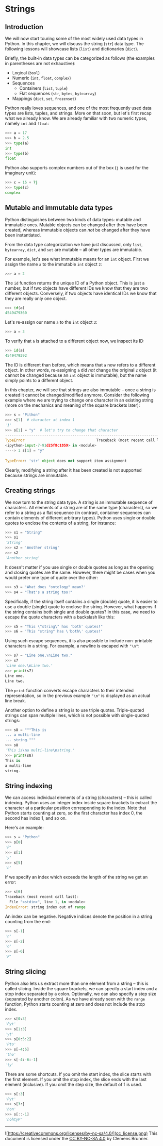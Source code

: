 Strings
=======
Introduction
------------
We will now start touring some of the most widely used data types in Python. In this chapter, we will discuss the string (`str`) data type. The following lessons will showcase lists (`list`) and dictionaries (`dict`).

Briefly, the built-in data types can be categorized as follows (the examples in parentheses are not exhaustive):

- Logical (`bool`)
- Numeric (`int`, `float`, `complex`)
- Sequences
  - Containers (`list`, `tuple`)
  - Flat sequences (`str`, `bytes`, `bytearray`)
- Mappings (`dict`, `set`, `frozenset`)

Python really loves sequences, and one of the most frequently used data types are lists, tuples, and strings. More on that soon, but let's first recap what we already know. We are already familiar with two numeric types, namely `int` and `float`:

```python
>>> a = 17
>>> b = 2.5
>>> type(a)
int
>>> type(b)
float
```

Python also supports complex numbers out of the box (`j` is used for the imaginary unit):

```python
>>> c = 15 + 7j
>>> type(c)
complex
```

Mutable and immutable data types
--------------------------------
Python distinguishes between two kinds of data types: mutable and immutable ones. Mutable objects can be changed after they have been created, whereas immutable objects can *not* be changed after they have been instantiated.

From the data type categorization we have just discussed, only `list`, `bytearray`, `dict`, and `set` are mutable &ndash; all other types are immutable.

For example, let's see what immutable means for an `int` object. First we assign the name `a` to the immutable `int` object `2`:

```python
>>> a = 2
```

The `id` function returns the unique ID of a Python object. This is just a number, but if two objects have different IDs we know that they are two different objects. Conversely, if two objects have identical IDs we know that they are really only one object.

```python
>>> id(a)
4549479360
```

Let's re-assign our name `a` to the `int` object `3`:

```python
>>> a = 3
```

To verify that `a` is attached to a different object now, we inspect its ID:

```python
>>> id(a)
4549479392
```

The ID is different than before, which means that `a` now refers to a different object. In other words, re-assigning `a` did *not* change the original `2` object (it cannot be changed because an `int` object is immutable), but the name simply points to a different object.

In this chapter, we will see that strings are also immutable &ndash; once a string is created it cannot be changed/modified anymore. Consider the following example where we are trying to change one character in an existing string (more on the mechanics and meaning of the square brackets later):

```python
>>> s = "Pithon"
>>> s[1]  # character at index 1
'i'
>>> s[1] = "y"  # let's try to change that character
---------------------------------------------------------------------------
TypeError                                 Traceback (most recent call last)
<ipython-input-7-91d25f8c1859> in <module>
----> 1 s[1] = "y"

TypeError: 'str' object does not support item assignment
```

Clearly, modifying a string after it has been created is not supported because strings are immutable.

Creating strings
----------------
We now turn to the string data type. A string is an immutable sequence of characters. All elements of a string are of the same type (characters), so we refer to a string as a flat sequence (in contrast, container sequences can contain elements of different arbitrary types). Python uses single or double quotes to enclose the contents of a string, for instance:

```python
>>> s1 = "String"
>>> s1
'String'
>>> s2 = 'Another string'
>>> s2
'Another string'
```

It doesn't matter if you use single or double quotes as long as the opening and closing quotes are the same. However, there might be cases when you would prefer one type of quote over the other:

```python
>>> s3 = 'What does "ontology" mean?'
>>> s4 = "That's a string too!"
```

Specifically, if the string itself contains a single (double) quote, it is easier to use a double (single) quote to enclose the string. However, what happens if the string contains both single and double quotes? In this case, we need to escape the quote characters with a backslash like this:

```python
>>> s5 = "This \"string\" has 'both' quotes!"
>>> s6 = 'This "string" has \'both\' quotes!'
```

Using such escape sequences, it is also possible to include non-printable characters in a string. For example, a newline is escaped with `"\n"`:

```python
>>> s7 = "Line one.\nLine two."
>>> s7
'Line one.\nLine two.'
>>> print(s7)
Line one.
Line two.
```

The `print` function converts escape characters to their intended representation, so in the previous example `"\n"` is displayed as an actual line break.

Another option to define a string is to use triple quotes. Triple-quoted strings can span multiple lines, which is not possible with single-quoted strings:

```python
>>> s8 = """This is
... a multi-line
... string."""
>>> s8
'This is\na multi-line\nstring.'
>>> print(s8)
This is
a multi-line
string.
```

String indexing
---------------
We can access individual elements of a string (characters) &ndash; this is called indexing. Python uses an integer index inside square brackets to extract the character at a particular position corresponding to the index. Note that Python starts counting at zero, so the first character has index 0, the second has index 1, and so on.

Here's an example:

```python
>>> s = "Python"
>>> s[0]
'P'
>>> s[1]
'y'
>>> s[5]
'n'
```

If we specify an index which exceeds the length of the string we get an error:

```python
>>> s[6]
Traceback (most recent call last):
  File "<stdin>", line 1, in <module>
IndexError: string index out of range
```

An index can be negative. Negative indices denote the position in a string counting from the end:

```python
>>> s[-1]
'n'
>>> s[-2]
'o'
>>> s[-6]
'P'
```

String slicing
--------------
Python also lets us extract more than one element from a string &ndash; this is called slicing. Inside the square brackets, we can specify a start index and a stop index separated by a colon. Optionally, we can also specify a step size (separated by another colon). As we have already seen with the `range` function, Python starts counting at zero and does not include the stop index.

```python
>>> s[0:3]
'Pyt'
>>> s[1:3]
'yt'
>>> s[0:5:2]
'Pto'
>>> s[-4:5]
'tho'
>>> s[-4:-6:-1]
'ty'
```

There are some shortcuts. If you omit the start index, the slice starts with the first element. If you omit the stop index, the slice ends with the last element (inclusive). If you omit the step size, the default of 1 is used.

```python
>>> s[:3]
'Pyt'
>>> s[3:]
'hon'
>>> s[::-1]
'nohtyP'
```

---
![https://creativecommons.org/licenses/by-nc-sa/4.0/](cc_license.png) This document is licensed under the [CC BY-NC-SA 4.0](https://creativecommons.org/licenses/by-nc-sa/4.0/) by Clemens Brunner.